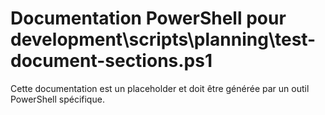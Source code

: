 # Documentation PowerShell pour development\scripts\planning\test-document-sections.ps1

Cette documentation est un placeholder et doit être générée par un outil PowerShell spécifique.

